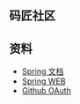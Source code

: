 ## 码匠社区

## 资料
* [Spring 文档](https://spring.io/guides)
* [Spring WEB](https://spring.io/guides/gs/serving-web-content/)
* [Github OAuth](https://developer.github.com/apps/building-oauth-apps/creating-an-oauth-app/)
